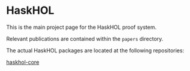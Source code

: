 HaskHOL
=======

This is the main project page for the HaskHOL proof system.


Relevant publications are contained within the `papers` directory.


The actual HaskHOL packages are located at the following repositories:

[haskhol-core](https://github.com/ecaustin/haskhol-core)
